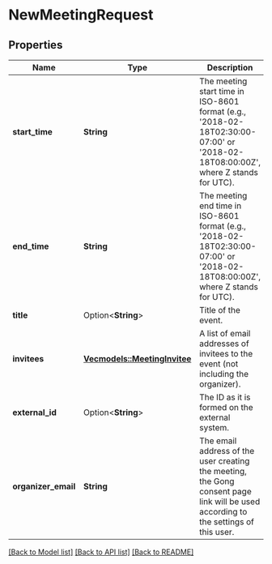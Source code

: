 # NewMeetingRequest

## Properties

Name | Type | Description | Notes
------------ | ------------- | ------------- | -------------
**start_time** | **String** | The meeting start time in ISO-8601 format (e.g., '2018-02-18T02:30:00-07:00' or '2018-02-18T08:00:00Z', where Z stands for UTC). | 
**end_time** | **String** | The meeting end time in ISO-8601 format (e.g., '2018-02-18T02:30:00-07:00' or '2018-02-18T08:00:00Z', where Z stands for UTC). | 
**title** | Option<**String**> | Title of the event. | [optional]
**invitees** | [**Vec<models::MeetingInvitee>**](MeetingInvitee.md) | A list of email addresses of invitees to the event (not including the organizer). | 
**external_id** | Option<**String**> | The ID as it is formed on the external system. | [optional]
**organizer_email** | **String** | The email address of the user creating the meeting, the Gong consent page link will be used according to the settings of this user. | 

[[Back to Model list]](../README.md#documentation-for-models) [[Back to API list]](../README.md#documentation-for-api-endpoints) [[Back to README]](../README.md)


